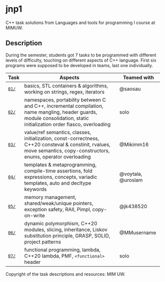 # jnp1
C++ task solutions from Languages and tools for programming I course at MIMUW.

## Description
During the semester, students got 7 tasks to be programmed with different
levels of difficulty, touching on different aspects of C++ language. First six
programs were supposed to be developed in teams, last one individually.

| Task         | Aspects                                                                                                                                                                 | Teamed with        |
|--------------|-------------------------------------------------------------------------------------------------------------------------------------------------------------------------|--------------------|
| [`01/`](01/) | basics, STL containers & algorithms, working on strings, regex, iterators                                                                                               | @saosau            |
| [`02/`](02/) | namespaces, portability between C and C++, incremental compilation, name mangling, header guards, module consolidation, static initialization order fiasco, overloading | solo               |
| [`03/`](03/) | value/ref semantics, classes, initialization, const-correctness, C++20 consteval & constinit, rvalues, move semantics, copy-constructors, enums, operator overloading   | @Mikimm16          |
| [`04/`](04/) | templates & metaprogramming, compile-time assertions, fold expressions, concepts, variadic templates, auto and decltype keywords                                        | @voytala, @uroslam |
| [`05/`](05/) | memory management, shared/weak/unique pointers, exception safety, RAII, Pimpl, copy-on-write                                                                            | @jk438520          |
| [`06/`](06/) | dynamic polymorphism, C++20 modules, slicing, inheritance, Liskov substitution principle, GRASP, SOLID, project patterns                                                | @MMusername        |
| [`07/`](07/) | functional programming, lambda, C++20 lambda, PMF, `<functional>` header                                                                                                | solo               |

Copyright of the task descriptions and resources: MIM UW.
